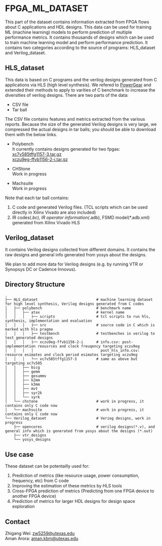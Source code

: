 # FPGA_ML_DATASET
This part of the dataset contains information extracted from FPGA flows about C applications and HDL designs.
This data can be used for training ML (machine learning) models to perform prediction of multiple performance metrics. 
It contains thousands of designs which can be used to train machine learning model and perform performance prediction.
It contains two categories according to the source of programs: HLS_dataset and Verilog_dataset.

## HLS_dataset
This data is based on C programs and the verilog designs generated from C applications via HLS (high level synthesis). 
We refered to [PowerGear](https://github.com/zlinaf/PowerGear) and extended their methods to apply to varities of C benchmark to increase the diversities of verilog designs. 
There are two parts of the data:

- CSV file
- Tar ball

The CSV file contains features and metrics extracted from the various reports.
Because the size of the generated Verilog designs is very large, we compressed the actual designs in tar balls; you should be able to download them with the below links.

- Polybench     
It currently contains designs generated for two fpgas:  
[xc7v585tffg1157-3.tar.gz](https://lca.ece.utexas.edu/hls_dataset/xc7v585tffg1157-3.tar.gz)   
[xczu9eg-ffvb1156-2-i.tar.gz](  https://lca.ece.utexas.edu/hls_dataset/xczu9eg-ffvb1156-2-i.tar.gz)   

- CHStone  
Work in progress  

- Machsuite  
Work in progress

Note that each tar ball contains:
1. C code and generated Verilog files. (TCL scripts which can be used directly in Xilinx Vivado are also included)
2. IR codes(*.bc), IR operator information(*.adb), FSMD model(*.adb.xml) generated from Xilinx Vivado HLS

## Verilog_dataset
It contains Verilog designs collected from different domains. It contains the raw designs and general info generated from yosys about the designs. 

We plan to add more data for Verilog designs (e.g. by running VTR or Synopsys DC or Cadence Innovus).

## Directory Structure
    .
    ├── HLS_dataset                           # machine learning dataset for high level synthesis, Verilog designs generated from C codes
    │   ├── polybench                         # benchmark name
    │   │   ├── atax                          # kernel name
    │   │   │   ├── scripts                   # tcl scripts to run hls, synthesis, implementation and evaluation
    │   │   │   ├── src                       # source code in C which is marked with hls pragma
    │   │   │   ├── testbench                 # testbenches in verilog to test generated designs
    │   │   │   ├── xczu9eg-ffvb1156-2-i      # info.csv: post-implementation reousrces and clock freuqency targeting xczu9eg 
    │   │   │   │                               post_hls_info.csv: resource esimates and clock period esimates targeting xczu9eg
    │   │   │   └── xc7v585tffg1157-3         # same as above but targeting xc7v585
    │   │   ├── bicg
    │   │   ├── gemm
    │   │   ├── gesummv
    │   │   ├── k2mm
    │   │   ├── k3mm
    │   │   ├── mvt
    │   │   ├── syr2k
    │   │   └── syrk
    │   └── chstone                           # work in progress, it contains only C code now
    │   └── machsuite                         # work in progress, it contains only C code now
    └── Verilog_dataset                       # Veriog designs, work in progress
        ├── opencores                         # verilog designs(*.v), and general info which is generated from yosys about the designs (*.out)
        ├── vtr_designs
        └── yosys_designs
        
## Use case
These dataset can be potentailly used for:
1. Prediction of metrics (like resource usage, power consumption, frequency, etc) from C code
2. Improving the estimation of these metrics by HLS tools
3. Cross-FPGA prediction of metrics (Predicting from one FPGA device to another FPGA device)
4. Prediction of metrics for larger HDL designs for design space exploration

## Contact
Zhigang Wei: zw5259@utexas.edu  
Aman Arora:  aman.kbm@utexas.edu
  

